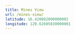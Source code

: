 ```yaml
---
title: Mines View
url: /mines-view/
latitude: 16.420882000000002
longitude: 120.62605830000001
---
```

